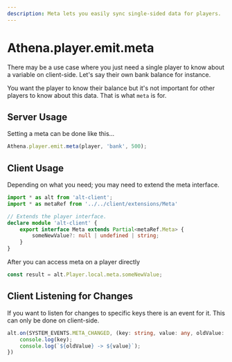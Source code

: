 ```yaml
---
description: Meta lets you easily sync single-sided data for players.
---
```


# Athena.player.emit.meta

There may be a use case where you just need a single player to know about a variable on client-side. Let's say their own bank balance for instance.

You want the player to know their balance but it's not important for other players to know about this data. That is what `meta` is for.

## Server Usage

Setting a meta can be done like this...

```typescript
Athena.player.emit.meta(player, 'bank', 500);
```

## Client Usage

Depending on what you need; you may need to extend the meta interface.

```typescript
import * as alt from 'alt-client';
import * as metaRef from '../../client/extensions/Meta'

// Extends the player interface.
declare module 'alt-client' {
    export interface Meta extends Partial<metaRef.Meta> {
        someNewValue?: null | undefined | string;
    }
}
```

After you can access meta on a player directly

```typescript
const result = alt.Player.local.meta.someNewValue;
```

## Client Listening for Changes

If you want to listen for changes to specific keys there is an event for it. This can only be done on client-side.

```typescript
alt.on(SYSTEM_EVENTS.META_CHANGED, (key: string, value: any, oldValue: any) => {
    console.log(key);
    console.log(`${oldValue} -> ${value}`);
})
```